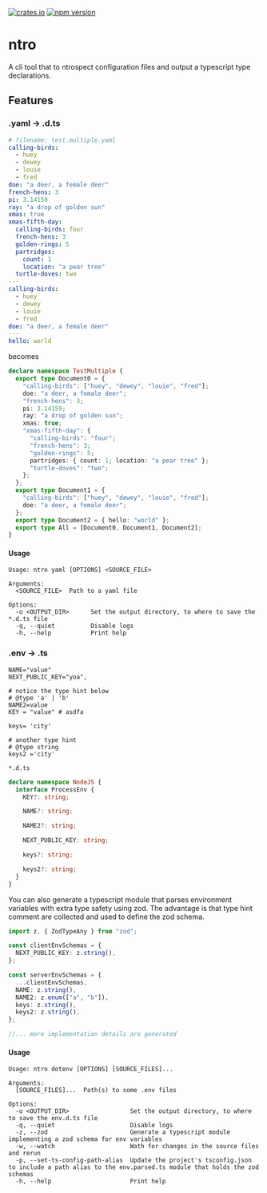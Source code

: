 [![crates.io](https://img.shields.io/crates/v/ntro.svg)](https://crates.io/crates/ntro)
[![npm version](https://img.shields.io/npm/v/ntro.svg)](https://www.npmjs.com/package/ntro)

# ntro

A cli tool that to ntrospect configuration files and output a typescript type declarations.

## Features

### .yaml -> .d.ts

```yaml
# filename: test.multiple.yaml
calling-birds:
  - huey
  - dewey
  - louie
  - fred
doe: "a deer, a female deer"
french-hens: 3
pi: 3.14159
ray: "a drop of golden sun"
xmas: true
xmas-fifth-day:
  calling-birds: four
  french-hens: 3
  golden-rings: 5
  partridges:
    count: 1
    location: "a pear tree"
  turtle-doves: two
---
calling-birds:
  - huey
  - dewey
  - louie
  - fred
doe: "a deer, a female deer"
---
hello: world
```

becomes

```ts
declare namespace TestMultiple {
  export type Document0 = {
    "calling-birds": ["huey", "dewey", "louie", "fred"];
    doe: "a deer, a female deer";
    "french-hens": 3;
    pi: 3.14159;
    ray: "a drop of golden sun";
    xmas: true;
    "xmas-fifth-day": {
      "calling-birds": "four";
      "french-hens": 3;
      "golden-rings": 5;
      partridges: { count: 1; location: "a pear tree" };
      "turtle-doves": "two";
    };
  };
  export type Document1 = {
    "calling-birds": ["huey", "dewey", "louie", "fred"];
    doe: "a deer, a female deer";
  };
  export type Document2 = { hello: "world" };
  export type All = [Document0, Document1, Document2];
}
```

#### Usage

```
Usage: ntro yaml [OPTIONS] <SOURCE_FILE>

Arguments:
  <SOURCE_FILE>  Path to a yaml file

Options:
  -o <OUTPUT_DIR>      Set the output directory, to where to save the *.d.ts file
  -q, --quiet          Disable logs
  -h, --help           Print help
```

### .env -> .ts

```env
NAME="value"
NEXT_PUBLIC_KEY="yoa",

# notice the type hint below
# @type 'a' | 'b'
NAME2=value
KEY = "value" # asdfa

keys= 'city'

# another type hint
# @type string
keys2 ='city'
```

`*.d.ts`

```ts
declare namespace NodeJS {
  interface ProcessEnv {
    KEY?: string;

    NAME?: string;

    NAME2?: string;

    NEXT_PUBLIC_KEY: string;

    keys?: string;

    keys2?: string;
  }
}
```

You can also generate a typescript module that parses environment
variables with extra type safety using zod. The advantage is that
type hint comment are collected and used to define the zod schema.

```ts
import z, { ZodTypeAny } from "zod";

const clientEnvSchemas = {
  NEXT_PUBLIC_KEY: z.string(),
};

const serverEnvSchemas = {
  ...clientEnvSchemas,
  NAME: z.string(),
  NAME2: z.enum(["a", "b"]),
  keys: z.string(),
  keys2: z.string(),
};

//... more implementation details are generated
```

#### Usage

```
Usage: ntro dotenv [OPTIONS] [SOURCE_FILES]...

Arguments:
  [SOURCE_FILES]...  Path(s) to some .env files

Options:
  -o <OUTPUT_DIR>                 Set the output directory, to where to save the env.d.ts file
  -q, --quiet                     Disable logs
  -z, --zod                       Generate a typescript module implementing a zod schema for env variables
  -w, --watch                     Wath for changes in the source files and rerun
  -p, --set-ts-config-path-alias  Update the project's tsconfig.json to include a path alias to the env.parsed.ts module that holds the zod schemas
  -h, --help                      Print help
```
